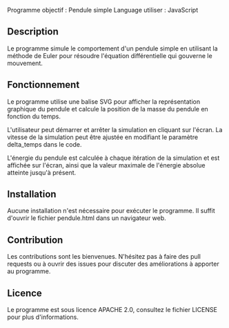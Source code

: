 Programme objectif  :  Pendule simple 
Language utiliser   : JavaScript

## Description

Le programme simule le comportement d'un pendule simple en utilisant la méthode de Euler pour résoudre l'équation différentielle qui gouverne le mouvement.

## Fonctionnement

Le programme utilise une balise SVG pour afficher la représentation graphique du pendule et calcule la position de la masse du pendule en fonction du temps.

L'utilisateur peut démarrer et arrêter la simulation en cliquant sur l'écran. La vitesse de la simulation peut être ajustée en modifiant le paramètre delta_temps dans le code.

L'énergie du pendule est calculée à chaque itération de la simulation et est affichée sur l'écran, ainsi que la valeur maximale de l'énergie absolue atteinte jusqu'à présent.
## Installation

Aucune installation n'est nécessaire pour exécuter le programme. Il suffit d'ouvrir le fichier pendule.html dans un navigateur web.
## Contribution

Les contributions sont les bienvenues. N'hésitez pas à faire des pull requests ou à ouvrir des issues pour discuter des améliorations à apporter au programme.
## Licence

Le programme est sous licence APACHE 2.0, consultez le fichier LICENSE pour plus d'informations.
